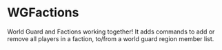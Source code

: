 # WGFactions
World Guard and Factions working together!
It adds commands to add or remove all players in a faction, to/from a world guard region member list.
